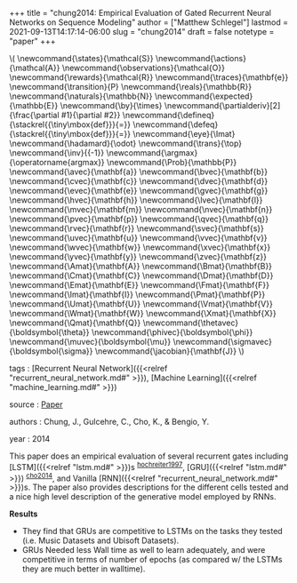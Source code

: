 +++
title = "chung2014: Empirical Evaluation of Gated Recurrent Neural Networks on Sequence Modeling"
author = ["Matthew Schlegel"]
lastmod = 2021-09-13T14:17:14-06:00
slug = "chung2014"
draft = false
notetype = "paper"
+++

\\( \newcommand{\states}{\mathcal{S}}
\newcommand{\actions}{\mathcal{A}}
\newcommand{\observations}{\mathcal{O}}
\newcommand{\rewards}{\mathcal{R}}
\newcommand{\traces}{\mathbf{e}}
\newcommand{\transition}{P}
\newcommand{\reals}{\mathbb{R}}
\newcommand{\naturals}{\mathbb{N}}
\newcommand{\expected}{\mathbb{E}}
\newcommand{\by}{\times}
\newcommand{\partialderiv}[2]{\frac{\partial #1}{\partial #2}}
\newcommand{\defineq}{\stackrel{{\tiny\mbox{def}}}{=}}
\newcommand{\defeq}{\stackrel{{\tiny\mbox{def}}}{=}}
\newcommand{\eye}{\Imat}
\newcommand{\hadamard}{\odot}
\newcommand{\trans}{\top}
\newcommand{\inv}{{-1}}
\newcommand{\argmax}{\operatorname{argmax}}
\newcommand{\Prob}{\mathbb{P}}
\newcommand{\avec}{\mathbf{a}}
\newcommand{\bvec}{\mathbf{b}}
\newcommand{\cvec}{\mathbf{c}}
\newcommand{\dvec}{\mathbf{d}}
\newcommand{\evec}{\mathbf{e}}
\newcommand{\gvec}{\mathbf{g}}
\newcommand{\hvec}{\mathbf{h}}
\newcommand{\lvec}{\mathbf{l}}
\newcommand{\mvec}{\mathbf{m}}
\newcommand{\nvec}{\mathbf{n}}
\newcommand{\pvec}{\mathbf{p}}
\newcommand{\qvec}{\mathbf{q}}
\newcommand{\rvec}{\mathbf{r}}
\newcommand{\svec}{\mathbf{s}}
\newcommand{\uvec}{\mathbf{u}}
\newcommand{\vvec}{\mathbf{v}}
\newcommand{\wvec}{\mathbf{w}}
\newcommand{\xvec}{\mathbf{x}}
\newcommand{\yvec}{\mathbf{y}}
\newcommand{\zvec}{\mathbf{z}}
\newcommand{\Amat}{\mathbf{A}}
\newcommand{\Bmat}{\mathbf{B}}
\newcommand{\Cmat}{\mathbf{C}}
\newcommand{\Dmat}{\mathbf{D}}
\newcommand{\Emat}{\mathbf{E}}
\newcommand{\Fmat}{\mathbf{F}}
\newcommand{\Imat}{\mathbf{I}}
\newcommand{\Pmat}{\mathbf{P}}
\newcommand{\Umat}{\mathbf{U}}
\newcommand{\Vmat}{\mathbf{V}}
\newcommand{\Wmat}{\mathbf{W}}
\newcommand{\Xmat}{\mathbf{X}}
\newcommand{\Qmat}{\mathbf{Q}}
\newcommand{\thetavec}{\boldsymbol{\theta}}
\newcommand{\phivec}{\boldsymbol{\phi}}
\newcommand{\muvec}{\boldsymbol{\mu}}
\newcommand{\sigmavec}{\boldsymbol{\sigma}}
\newcommand{\jacobian}{\mathbf{J}}
\\)

tags
: [Recurrent Neural Network]({{<relref "recurrent_neural_network.md#" >}}), [Machine Learning]({{<relref "machine_learning.md#" >}})

source
: [Paper](https://arxiv.org/abs/1412.3555)

authors
: Chung, J., Gulcehre, C., Cho, K., & Bengio, Y.

year
: 2014

This paper does an empirical evaluation of several recurrent gates including [LSTM]({{<relref "lstm.md#" >}})s <sup id="c59a89800a027b3aa9da101668e63284"><a href="#hochreiter1997" title="Hochreiter \&amp; Urgen Schmidhuber, {{LONG SHORT}}-{{TERM MEMORY}}, {Neural Computation}, v(), (1997).">hochreiter1997</a></sup>, [GRU]({{<relref "lstm.md#" >}}) <sup id="95f0c4256ce447646943f9e9ec548f84"><a href="#cho2014" title="Cho, van Merri\enboer, Bahdanau \&amp; Bengio, On the {{Properties}} of {{Neural Machine Translation}}: {{Encoder}}\textendash{{Decoder Approaches}}, in in: {Proceedings of {{SSST}}-8, {{Eighth Workshop}} on {{Syntax}}, {{Semantics}} and {{Structure}} in {{Statistical Translation}}}, edited by {Association for Computational Linguistics} (2014)">cho2014</a></sup>, and Vanilla [RNN]({{<relref "recurrent_neural_network.md#" >}})s. The paper also provides descriptions for the different cells tested and a nice high level description of the generative model employed by RNNs.

**Results**

-   They find that GRUs are competitive to LSTMs on the tasks they tested (i.e. Music Datasets and Ubisoft Datasets).
-   GRUs Needed less Wall time as well to learn adequately, and were competitive in terms of number of epochs (as compared w/ the LSTMs they are much better in walltime).
